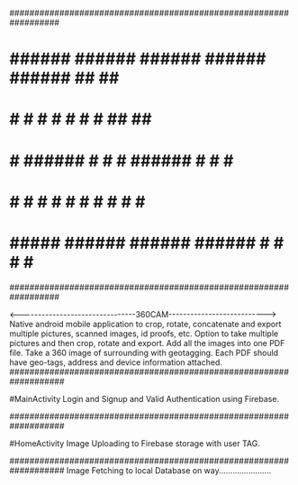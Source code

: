 ##################################################################
#	######	######  ######   ######   ######    ##  ##       #    		
#	    #   #       #    #   #        #    #    ##  ##       #
#	   #	######  #    #   #        ######    #  # #       #
#	    #   #    #  #    #   #        #    #    #    #       #
#       #####   ######  ######   ######   #    #    #    #       #
##################################################################



<--------------------------------360CAM--------------------------->
Native android mobile application to crop, rotate, concatenate and 
export multiple pictures, scanned images, id proofs, etc.  Option 
to take multiple pictures and then crop, rotate and export. Add all
 the images into one PDF file. Take a 360 image of surrounding with 
geotagging. Each PDF should have geo-tags, address and device
 information attached.
###################################################################


#MainActivity
Login and Signup and Valid Authentication using Firebase.

###################################################################


#HomeActivity
Image Uploading to Firebase storage with user TAG.

###################################################################
Image Fetching to local Database on way.......................

 

